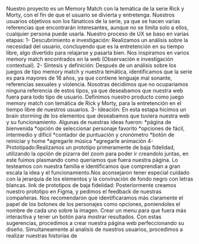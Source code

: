 Nuestro proyecto es un Memory Match con la temática de la serie Rick y Morty, con el fin de que el usuario se divierta y entretenga. Nuestros usuarios objetivos son los fánaticos de la serie, ya que se hacen varias referencias que encontrarán interesantes, aunque no se limita solo a ellos, cualquier persona puede usarla. 
Nuestro proceso de UX se baso en varias etapas:
1- Descubrimiento e investigación: Realizamos un análisis sobre la necesidad del usuario, concluyendo que es la entretención en su tiempo libre, algo divertido para relajarse y pasarla bien. Nos inspiramos en varios memory match encontrados en la web (Observación e investigación contextual).
2- Síntesis y definición: Después de un análisis sobre los juegos de tipo memory match y nuestra temática, identificamos que la serie es para mayores de 16 años, ya que contiene lenguaje mal sonante, referencias sexuales y violencia. Nosotras decidimos que no ocupariamos ninguna referencia de estos tipos, ya que deseabamos que nuestra web fuera para todo tipo de usuario. Definimos nuestro producto como juego memory match con temática de Rick y Morty, para la entretención en el tiempo libre de nuestros usuarios.
3- Ideación: En esta estapa hicimos un brain storming de los elementos que deseabamos que tuviera nuestra web y su funcionamiento. Algunas de nuestras ideas fueron:
*página de bienvenida
*opción de seleccionar personaje favorito
*opciones de fácil, intermedio y dificil
*contador de puntuación y cronómetro
*botón de reiniciar y home
*agregarle música
*agregarle animación
4- Prototipado:Realizamos un prototipo primeramente de baja fidelidad, utilizando la opción de pizarra del zoom para poder ir creandolo juntas, en este fuimos plasmando como queriamos que fuera nuestra página. Lo testeamos con nuestra familia e identificamos que comprendian a gran escala la idea y el funcionamiento.Nos aconsejaron tener especial cuidado con la jerarquía de los elementos y la convinación de fondo negro con letras blancas.
link de prototipos de baja fidelidad:
Posteriormente creamos nuestro prototipo en Figma, y pedimos el feedback de nuestras compañeras. Nos recomendaron que identificaramos más claramente el papel de los botones de los personajes como opciones, poniendoles el nombre de cada uno sobre la imagen. Crear un menu para que fuera más interactiva y tener un botón para mostrar resultados. Con estas sugerencias, procedimos a crear nuestra página web perfeccionando su diseño.
 Simultaneamente al analisis de nuestros usuarios, procedimos a realizar nuestras historias de 
